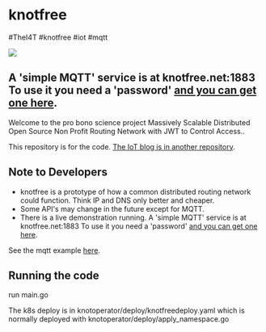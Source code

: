 # knotfree  
#TheI4T #knotfree #iot #mqtt

![](https://github.com/awootton/knotfreeiot/workflows/Go/badge.svg)

## A 'simple MQTT' service is at knotfree.net:1883 To use it you need a 'password' [and you can get one here](http://knotfree.net/). 

Welcome to the pro bono science project Massively Scalable Distributed Open Source Non Profit Routing Network with JWT to Control Access..

This repository is for the code. [The IoT blog is in another repository](https://thei4t.github.io/).

## Note to Developers
* knotfree is a prototype of how a common distributed routing network could function. Think IP and DNS only better and cheaper.
* Some API's may change in the future except for MQTT. 
* There is a live demonstration running. A 'simple MQTT' service is at knotfree.net:1883 To use it you need a 'password' [and you can get one here](http://knotfree.net/). 

See the mqtt example [here](https://github.com/awootton/knotfreeiot/blob/master/clients/mqttclient.py).

## Running the code

run main.go

The k8s deploy is in knotoperator/deploy/knotfreedeploy.yaml  which is normally deployed with knotoperator/deploy/apply_namespace.go
